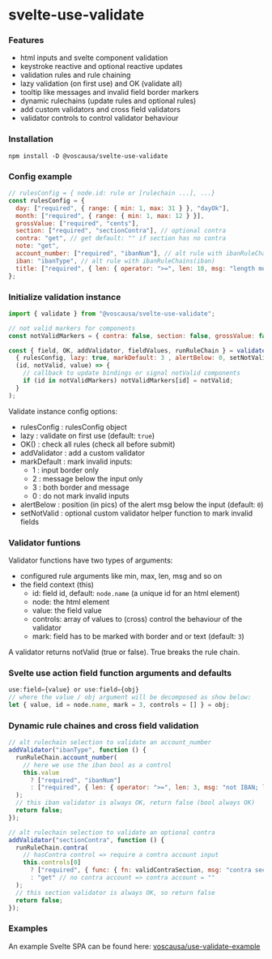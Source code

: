 # svelte-use-validate

### <b>Features</b>
* html inputs and svelte component validation
* keystroke reactive and optional reactive updates
* validation rules and rule chaining
* lazy validation (on first use) and OK (validate all)
* tooltip like messages and invalid field border markers
* dynamic rulechains (update rules and optional rules)
* add custom validators and cross field validators
* validator controls to control validator behaviour

### <b>Installation</b>
```
npm install -D @voscausa/svelte-use-validate
```

### <b>Config example</b>

```js
// rulesConfig = { node.id: rule or [rulechain ...], ...}
const rulesConfig = {
  day: ["required", { range: { min: 1, max: 31 } }, "dayOk"],
  month: ["required", { range: { min: 1, max: 12 } }],
  grossValue: ["required", "cents"],
  section: ["required", "sectionContra"], // optional contra
  contra: "get", // get default: "" if section has no contra
  note: "get",
  account_number: ["required", "ibanNum"], // alt rule with ibanRuleChains(iban)
  iban: "ibanType", // alt rule with ibanRuleChains(iban)
  title: ["required", { len: { operator: ">=", len: 10, msg: "length must be >= 10" } }],
};
```

### <b>Initialize validation instance</b>

```js
import { validate } from "@voscausa/svelte-use-validate";

// not valid markers for components
const notValidMarkers = { contra: false, section: false, grossValue: false };

const { field, OK, addValidator, fieldValues, runRuleChain } = validate(
  { rulesConfig, lazy: true, markDefault: 3 , alertBelow: 0, setNotValid},
  (id, notValid, value) => {
    // callback to update bindings or signal notValid components
    if (id in notValidMarkers) notValidMarkers[id] = notValid;
  }
);
```
Validate instance config options:
* rulesConfig : rulesConfig object
* lazy : validate on first use (default: ```true```)
* OK() : check all rules (check all before submit)
* addValidator : add a custom validator
* markDefault : mark invalid inputs:
  * 1 : input border only
  * 2 : message below the input only
  * 3 : both border and message
  * 0 : do not mark invalid inputs
* alertBelow : position (in pics) of the alert msg below the input (default: ```0```)
* setNotValid : optional custom validator helper function to mark invalid fields    


### <b>Validator funtions</b>

Validator functions have two types of arguments:
* configured rule arguments like min, max, len, msg and so on
* the field context (this)
  * id: field id, default: ```node.name``` (a unique id for an html element)
  * node: the html element
  * value: the field value
  * controls: array of values to (cross) control the behaviour of the validator
  * mark: field has to be marked with border and or text (default: ```3```)

A validator returns notValid (true or false). True breaks the rule chain.  

### <b>Svelte use action field function arguments and defaults</b>
```js
use:field={value} or use:field={obj}
// where the value / obj argument will be decomposed as show below:
let { value, id = node.name, mark = 3, controls = [] } = obj;    
```

### <b>Dynamic rule chaines and cross field validation</b>

```js
// alt rulechain selection to validate an account_number
addValidator("ibanType", function () {
  runRuleChain.account_number(
    // here we use the iban bool as a control
    this.value
      ? ["required", "ibanNum"]
      : ["required", { len: { operator: ">=", len: 3, msg: "not IBAN; length must be > 3" } }]
  );
  // this iban validator is always OK, return false (bool always OK)
  return false;
});
```

```js
// alt rulechain selection to validate an optional contra
addValidator("sectionContra", function () {
  runRuleChain.contra(
    // hasContra control => require a contra account input
    this.controls[0]
      ? ["required", { func: { fn: validContraSection, msg: "contra section missing" } }]
      : "get" // no contra account => contra account = ""
  );
  // this section validator is always OK, so return false
  return false;
});
```

### <b>Examples</b>

An example Svelte SPA can be found here: [voscausa/use-validate-example](https://github.com/voscausa/use-validate-example)
